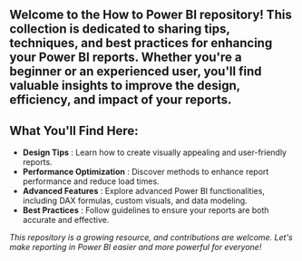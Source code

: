 ## Welcome to the How to Power BI repository! This collection is dedicated to sharing tips, techniques, and best practices for enhancing your Power BI reports. Whether you're a beginner or an experienced user, you'll find valuable insights to improve the design, efficiency, and impact of your reports.
## What You'll Find Here:
- **Design Tips** : Learn how to create visually appealing and user-friendly reports.
- **Performance Optimization** : Discover methods to enhance report performance and reduce load times.
- **Advanced Features** : Explore advanced Power BI functionalities, including DAX formulas, custom visuals, and data modeling.
- **Best Practices** : Follow guidelines to ensure your reports are both accurate and effective.

*This repository is a growing resource, and contributions are welcome. Let's make reporting in Power BI easier and more powerful for everyone!*
